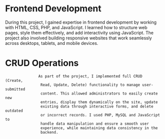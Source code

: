 # Frontend Development

 During this project, I gained expertise in frontend
                    development by working with HTML, CSS, PHP, and JavaScript.
                    I learned how to structure web pages, style them
                    effectively, and add interactivity using JavaScript. The
                    project also involved building responsive websites that work
                    seamlessly across desktops, tablets, and mobile devices.

# CRUD Operations

                   As part of the project, I implemented full CRUD (Create,
                    Read, Update, Delete) functionality to manage user-submitted
                    content. This allowed administrators to easily create new
                    entries, display them dynamically on the site, update
                    existing data through interactive forms, and delete outdated
                    or incorrect records. I used PHP, MySQL and JavaScript to
                    handle data manipulation and ensure a smooth user
                    experience, while maintaining data consistency in the
                    backend.
